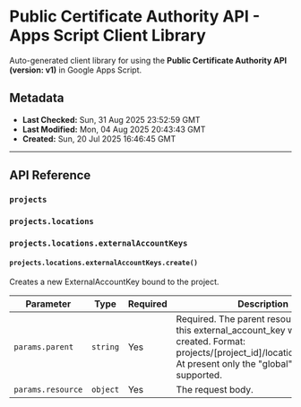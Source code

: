 # Public Certificate Authority API - Apps Script Client Library

Auto-generated client library for using the **Public Certificate Authority API (version: v1)** in Google Apps Script.

## Metadata

- **Last Checked:** Sun, 31 Aug 2025 23:52:59 GMT
- **Last Modified:** Mon, 04 Aug 2025 20:43:43 GMT
- **Created:** Sun, 20 Jul 2025 16:46:45 GMT



---

## API Reference

### `projects`

### `projects.locations`

### `projects.locations.externalAccountKeys`

#### `projects.locations.externalAccountKeys.create()`

Creates a new ExternalAccountKey bound to the project.

| Parameter | Type | Required | Description |
|---|---|---|---|
| `params.parent` | `string` | Yes | Required. The parent resource where this external_account_key will be created. Format: projects/[project_id]/locations/[location]. At present only the "global" location is supported. |
| `params.resource` | `object` | Yes | The request body. |